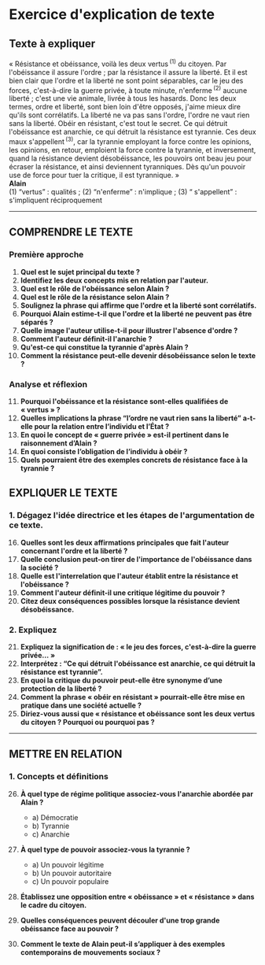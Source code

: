 # Exercice d'explication de texte

## Texte à expliquer
« Résistance et obéissance, voilà les deux vertus&#x202F;<sup>(1)</sup> du citoyen. Par l'obéissance il assure l'ordre ; par la résistance il assure la liberté. Et il est bien clair que l'ordre et la liberté ne sont point séparables, car le jeu des forces, c'est-à-dire la guerre privée, à toute minute, n'enferme&#x202F;<sup>(2)</sup> aucune liberté ; c'est une vie animale, livrée à tous les hasards. Donc les deux termes, ordre et liberté, sont bien loin d'être opposés, j'aime mieux dire qu'ils sont corrélatifs. La liberté ne va pas sans l'ordre, l'ordre ne vaut rien sans la liberté. Obéir en résistant, c'est tout le secret. Ce qui détruit l'obéissance est anarchie, ce qui détruit la résistance est tyrannie. Ces deux maux s'appellent&#x202F;<sup>(3)</sup>, car la tyrannie employant la force contre les opinions, les opinions, en retour, emploient la force contre la tyrannie, et inversement, quand la résistance devient désobéissance, les pouvoirs ont beau jeu pour écraser la résistance, et ainsi deviennent tyranniques. Dès qu'un pouvoir use de force pour tuer la critique, il est tyrannique. »  
**Alain**  
(1) “vertus” : qualités ; (2) “n'enferme” : n'implique ; (3) “ s'appellent” : s'impliquent réciproquement

---

## COMPRENDRE LE TEXTE

### Première approche

1. **Quel est le sujet principal du texte ?**
2. **Identifiez les deux concepts mis en relation par l'auteur.**
3. **Quel est le rôle de l'obéissance selon Alain ?**
4. **Quel est le rôle de la résistance selon Alain ?**
5. **Soulignez la phrase qui affirme que l'ordre et la liberté sont corrélatifs.**
6. **Pourquoi Alain estime-t-il que l'ordre et la liberté ne peuvent pas être séparés ?**
7. **Quelle image l'auteur utilise-t-il pour illustrer l'absence d'ordre ?**
8. **Comment l'auteur définit-il l'anarchie ?**
9. **Qu'est-ce qui constitue la tyrannie d'après Alain ?**
10. **Comment la résistance peut-elle devenir désobéissance selon le texte ?**

### Analyse et réflexion

11. **Pourquoi l'obéissance et la résistance sont-elles qualifiées de « vertus » ?**
12. **Quelles implications la phrase “l’ordre ne vaut rien sans la liberté” a-t-elle pour la relation entre l’individu et l’État ?**
13. **En quoi le concept de « guerre privée » est-il pertinent dans le raisonnement d’Alain ?**
14. **En quoi consistе l’obligation de l’individu à obéir ?**
15. **Quels pourraient être des exemples concrets de résistance face à la tyrannie ?** 

## EXPLIQUER LE TEXTE

### 1. Dégagez l'idée directrice et les étapes de l'argumentation de ce texte.

16. **Quelles sont les deux affirmations principales que fait l'auteur concernant l'ordre et la liberté ?**
17. **Quelle conclusion peut-on tirer de l'importance de l'obéissance dans la société ?**
18. **Quelle est l'interrelation que l'auteur établit entre la résistance et l'obéissance ?**
19. **Comment l'auteur définit-il une critique légitime du pouvoir ?**
20. **Citez deux conséquences possibles lorsque la résistance devient désobéissance.**

### 2. Expliquez

21. **Expliquez la signification de : « le jeu des forces, c'est-à-dire la guerre privée... »**
22. **Interprétez : “Ce qui détruit l'obéissance est anarchie, ce qui détruit la résistance est tyrannie”.**
23. **En quoi la critique du pouvoir peut-elle être synonyme d’une protection de la liberté ?**
24. **Comment la phrase « obéir en résistant » pourrait-elle être mise en pratique dans une société actuelle ?**
25. **Diriez-vous aussi que « résistance et obéissance sont les deux vertus du citoyen ? Pourquoi ou pourquoi pas ?**

---

## METTRE EN RELATION

### 1. Concepts et définitions

26. **À quel type de régime politique associez-vous l'anarchie abordée par Alain ?**  
    - a) Démocratie  
    - b) Tyrannie  
    - c) Anarchie  

27. **À quel type de pouvoir associez-vous la tyrannie ?**  
    - a) Un pouvoir légitime  
    - b) Un pouvoir autoritaire  
    - c) Un pouvoir populaire  

28. **Établissez une opposition entre « obéissance » et « résistance » dans le cadre du citoyen.**

29. **Quelles conséquences peuvent découler d'une trop grande obéissance face au pouvoir ?**

30. **Comment le texte de Alain peut-il s’appliquer à des exemples contemporains de mouvements sociaux ?** 